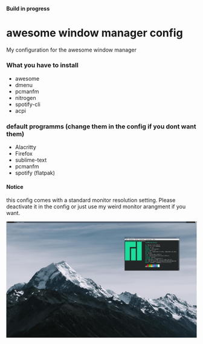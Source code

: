 #### Build in progress
# awesome window manager config
My configuration for the awesome window manager

### What you have to install
* awesome
* dmenu
* pcmanfm
* nitrogen
* spotify-cli
* acpi

### default programms (change them in the config if you dont want them)
* Alacritty
* Firefox
* sublime-text
* pcmanfm
* spotify (flatpak)

#### **Notice** 
this config comes with a standard monitor resolution setting. Please deactivate it in the config or just use my weird monitor arangment if you want.


![this is how it currently looks](./screenshot.png)
